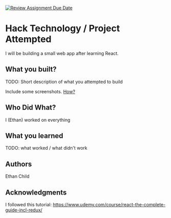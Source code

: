 [![Review Assignment Due Date](https://classroom.github.com/assets/deadline-readme-button-22041afd0340ce965d47ae6ef1cefeee28c7c493a6346c4f15d667ab976d596c.svg)](https://classroom.github.com/a/YLbyQW4X)
# Hack Technology / Project Attempted
I will be building a small web app after learning React.

## What you built? 

TODO: Short description of what you attempted to build

Include some screenshots.
[How?](https://help.github.com/articles/about-readmes/#relative-links-and-image-paths-in-readme-files)

## Who Did What?

I (Ethan) worked on everything

## What you learned

TODO: what worked / what didn't work

## Authors

Ethan Child

## Acknowledgments

I followed this tutorial: https://www.udemy.com/course/react-the-complete-guide-incl-redux/

